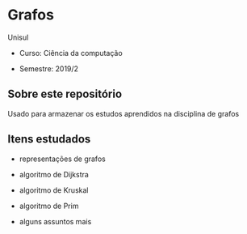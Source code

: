 # Grafos

Unisul

- Curso: Ciência da computação

- Semestre: 2019/2

## Sobre este repositório

Usado para armazenar os estudos aprendidos na disciplina de grafos

## Itens estudados

- representações de grafos

- algoritmo de Dijkstra

- algoritmo de Kruskal

- algoritmo de Prim

- alguns assuntos mais

